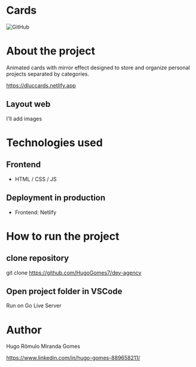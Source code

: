 # Cards
![GitHub](https://img.shields.io/github/license/hugogomes7/cards)

# About the project

Animated cards with mirror effect designed to store and organize personal projects separated by categories.


https://dluccards.netlify.app



## Layout web 
I'll add images

# Technologies used
## Frontend
- HTML / CSS / JS

## Deployment in production
- Frontend: Netlify

# How to run the project
## clone repository
git clone https://github.com/HugoGomes7/dev-agency

## Open project folder in VSCode
Run on Go Live Server 

# Author
Hugo Rômulo Miranda Gomes

https://www.linkedin.com/in/hugo-gomes-889658211/
